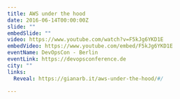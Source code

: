 ```yaml
---
title: AWS under the hood
date: 2016-06-14T00:00:00Z
slide: ""
embedSlide: ""
video: https://www.youtube.com/watch?v=F5kJg6YKD1E
embedVideo: https://www.youtube.com/embed/F5kJg6YKD1E
eventName: DevOpsCon - Berlin
eventLink: https://devopsconference.de
city: ""
links:
  Reveal: https://gianarb.it/aws-under-the-hood/#/

---
```

